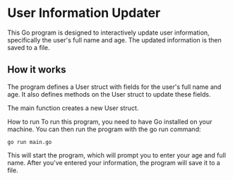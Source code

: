 # User Information Updater

This Go program is designed to interactively update user information, specifically the user's full name and age. The updated information is then saved to a file.

## How it works
The program defines a User struct with fields for the user's full name and age. It also defines methods on the User struct to update these fields.

The main function creates a new User struct.

How to run
To run this program, you need to have Go installed on your machine. You can then run the program with the go run command:

`go run main.go`

This will start the program, which will prompt you to enter your age and full name. After you've entered your information, the program will save it to a file.

